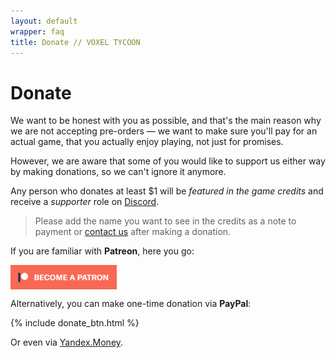 ```yaml
---
layout: default
wrapper: faq
title: Donate // VOXEL TYCOON
---
```


# Donate

<!-- {% include donate_btn.html %} -->

We want to be honest with you as possible, and that's the main reason why we are not accepting pre-orders — we want to make sure you'll pay for an actual game, that you actually enjoy playing, not just for promises.

However, we are aware that some of you would like to support us either way by making donations, so we can't ignore it anymore.

Any person who donates at least <span class="money">$1</span> will be *featured in the game credits* and receive a *supporter* role on [Discord](//discord.gg/64KPWd5).

> Please add the name you want to see in the credits as a note to payment or [contact us](mailto:dev@voxeltycoon.xyz) after making a donation.

If you are familiar with **Patreon**, here you go:

<a style="display: block; margin: 0 0 0 0; width: 170px; height: 39px; overflow: hidden; border: none;" href="https://www.patreon.com/bePatron?u=7655118">
    <img style="border-radius: 0" src="become_a_patron_button.png"/>
</a>

Alternatively, you can make one-time donation via **PayPal**:

{% include donate_btn.html %}

Or even via [Yandex.Money](http://yasobe.ru/na/voxeltycoon).
